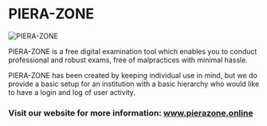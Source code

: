 # PIERA-ZONE
![PIERA-ZONE](https://lh4.googleusercontent.com/tlgimyVJagd0DSuMwbWY38YPB5CEwd8OWgjpnDtZHgd_59tvkLsewCNM8dbgh7HGqNAxABDK=w1280)

PIERA-ZONE is a free digital examination tool which enables you to conduct professional and robust exams, free of malpractices with minimal hassle.

PIERA-ZONE has been created by keeping individual use in mind, but we do provide a basic setup for an institution with a basic hierarchy who would like to have a login and log of user activity.

### Visit our website for more information: www.pierazone.online
